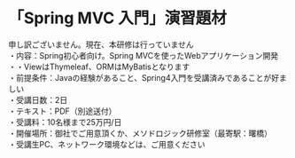 # 「Spring MVC 入門」演習題材
申し訳ございません。現在、本研修は行っていません<br>
・内容：Spring初心者向け。Spring MVCを使ったWebアプリケーション開発<br>
・・ViewはThymeleaf、ORMはMyBatisとなります<br>
・前提条件：Javaの経験があること、Spring4入門を受講済みであることが好ましい<br>
・受講日数：2日<br>
・テキスト：PDF（別途送付）<br>
・受講料：10名様まで25万円/日<br>
・開催場所：御社でご用意頂くか、メソドロジック研修室（最寄駅：曙橋）<br>
・受講生PC、ネットワーク環境などは、ご用意ください<br>

